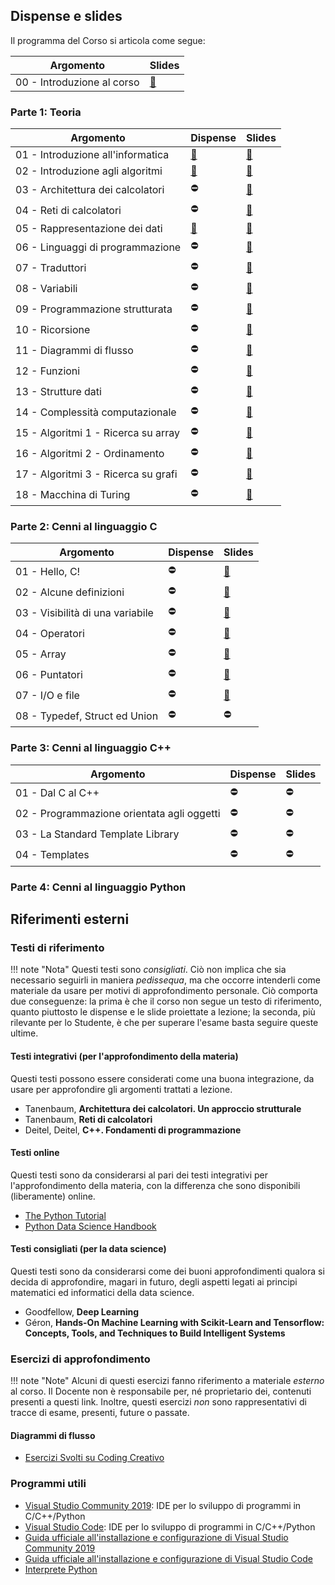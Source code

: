 ## Dispense e slides

Il programma del Corso si articola come segue:

| Argomento                  | Slides                            |
| -------------------------- | --------------------------------- |
| 00 - Introduzione al corso | [:link:](slides/00_programma.pdf) |

### Parte 1: Teoria

| Argomento                           | Dispense                                                  | Slides                                          |
| ----------------------------------- | --------------------------------------------------------- | ----------------------------------------------- |
| 01 - Introduzione all'informatica   | [:link:](../02_dispense/01_introduttivi/01_intro.md)      | [:link:](slides/teoria/01_intro.pdf)            |
| 02 - Introduzione agli algoritmi    | [:link:](../02_dispense/01_introduttivi/02_algoritmi.md)  | [:link:](slides/teoria/02_algoritmi.pdf)        |
| 03 - Architettura dei calcolatori   | :no_entry:                                                | [:link:](slides/teoria/03_architettura.pdf)     |
| 04 - Reti di calcolatori            | :no_entry:                                                | [:link:](slides/teoria/04_reti.pdf)             |
| 05 - Rappresentazione dei dati      | [:link:](../02_dispense/01_introduttivi/03_flow_chart.md) | [:link:](slides/teoria/05_rappresentazione.pdf) |
| 06 - Linguaggi di programmazione    | :no_entry:                                                | [:link:](slides/teoria/06_linguaggi.pdf)        |
| 07 - Traduttori                     | :no_entry:                                                | [:link:](slides/teoria/07_traduttori.pdf)       |
| 08 - Variabili                      | :no_entry:                                                | [:link:](slides/teoria/08_variabili.pdf)        |
| 09 - Programmazione strutturata     | :no_entry:                                                | [:link:](slides/teoria/09_diagrammi.pdf)        |
| 10 - Ricorsione                     | :no_entry:                                                | [:link:](slides/teoria/10_strutturata.pdf)      |
| 11 - Diagrammi di flusso            | :no_entry:                                                | [:link:](slides/teoria/11_ricorsione.pdf)       |
| 12 - Funzioni                       | :no_entry:                                                | [:link:](slides/teoria/12_funzioni.pdf)         |
| 13 - Strutture dati                 | :no_entry:                                                | [:link:](slides/teoria/13_strutture.pdf)        |
| 14 - Complessità computazionale     | :no_entry:                                                | [:link:](slides/teoria/14_complessita.pdf)      |
| 15 - Algoritmi 1 - Ricerca su array | :no_entry:                                                | [:link:](slides/teoria/15_algo_search.pdf)      |
| 16 - Algoritmi 2 - Ordinamento      | :no_entry:                                                | [:link:](slides/teoria/16_algo_sort.pdf)        |
| 17 - Algoritmi 3 - Ricerca su grafi | :no_entry:                                                | [:link:](slides/teoria/17_algo_bfs.pdf)         |
| 18 - Macchina di Turing             | :no_entry:                                                | [:link:](slides/teoria/18_turing.pdf)           |

### Parte 2: Cenni al linguaggio C

| Argomento                        | Dispense   | Slides                                                      |
| -------------------------------- | ---------- | ----------------------------------------------------------- |
| 01 - Hello, C!                   | :no_entry: | [:link:](slides/programmazione/linguaggio_c/19_hello)       |
| 02 - Alcune definizioni          | :no_entry: | [:link:](slides/programmazione/linguaggio_c/20_definizioni) |
| 03 - Visibilità di una variabile | :no_entry: | [:link:](slides/programmazione/linguaggio_c/21_visibilita)  |
| 04 - Operatori                   | :no_entry: | [:link:](slides/programmazione/linguaggio_c/22_operatori)   |
| 05 - Array                       | :no_entry: | [:link:](slides/programmazione/linguaggio_c/23_array)       |
| 06 - Puntatori                   | :no_entry: | [:link:](slides/programmazione/linguaggio_c/24_puntatori)   |
| 07 - I/O e file                  | :no_entry: | [:link:](slides/programmazione/linguaggio_c/25_file)        |
| 08 - Typedef, Struct ed Union    | :no_entry: | :no_entry:                                                  |

### Parte 3: Cenni al linguaggio C++

| Argomento                                  | Dispense   | Slides     |
| ------------------------------------------ | ---------- | ---------- |
| 01 - Dal C al C++                          | :no_entry: | :no_entry: |
| 02 - Programmazione orientata agli oggetti | :no_entry: | :no_entry: |
| 03 - La Standard Template Library          | :no_entry: | :no_entry: |
| 04 - Templates                             | :no_entry: | :no_entry: |

### Parte 4: Cenni al linguaggio Python

## Riferimenti esterni

### Testi di riferimento

!!! note "Nota"
Questi testi sono _consigliati_. Ciò non implica che sia necessario seguirli in maniera _pedissequa_, ma che occorre intenderli come materiale da usare per motivi di approfondimento personale. Ciò comporta due conseguenze: la prima è che il corso non segue un testo di riferimento, quanto piuttosto le dispense e le slide proiettate a lezione; la seconda, più rilevante per lo Studente, è che per superare l'esame basta seguire queste ultime.

#### Testi integrativi (per l'approfondimento della materia)

Questi testi possono essere considerati come una buona integrazione, da usare per approfondire gli argomenti trattati a lezione.

- Tanenbaum, **Architettura dei calcolatori. Un approccio strutturale**
- Tanenbaum, **Reti di calcolatori**
- Deitel, Deitel, **C++. Fondamenti di programmazione**

#### Testi online

Questi testi sono da considerarsi al pari dei testi integrativi per l'approfondimento della materia, con la differenza che sono disponibili (liberamente) online.

- [The Python Tutorial](https://docs.python.org/3/tutorial/)
- [Python Data Science Handbook](https://jakevdp.github.io/PythonDataScienceHandbook/)

#### Testi consigliati (per la data science)

Questi testi sono da considerarsi come dei buoni approfondimenti qualora si decida di approfondire, magari in futuro, degli aspetti legati ai principi matematici ed informatici della data science.

- Goodfellow, **Deep Learning**
- Géron, **Hands-On Machine Learning with Scikit-Learn and Tensorflow: Concepts, Tools, and Techniques to Build Intelligent Systems**

### Esercizi di approfondimento

!!! note "Note"
Alcuni di questi esercizi fanno riferimento a materiale _esterno_ al corso. Il Docente non è responsabile per, né proprietario dei, contenuti presenti a questi link. Inoltre, questi esercizi _non_ sono rappresentativi di tracce di esame, presenti, future o passate.

#### Diagrammi di flusso

- [Esercizi Svolti su Coding Creativo](https://www.codingcreativo.it/esercizi-svolti-diagrammi-di-flusso/)

### Programmi utili

- [Visual Studio Community 2019](https://visualstudio.microsoft.com/it/vs/community/): IDE per lo sviluppo di programmi in C/C++/Python
- [Visual Studio Code](https://code.visualstudio.com/download): IDE per lo sviluppo di programmi in C/C++/Python
- [Guida ufficiale all'installazione e configurazione di Visual Studio Community 2019](https://docs.microsoft.com/en-US/visualstudio/install/install-visual-studio?view=vs-2019)
- [Guida ufficiale all'installazione e configurazione di Visual Studio Code](https://code.visualstudio.com/docs/setup/windows#_installation)
- [Interprete Python](https://www.python.org/)
